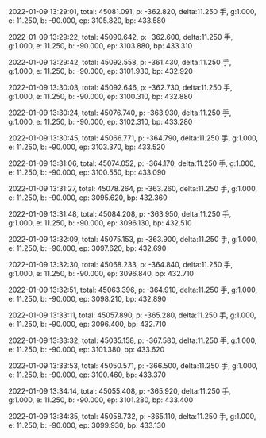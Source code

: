 2022-01-09 13:29:01, total: 45081.091, p: -362.820, delta:11.250 手, g:1.000, e: 11.250, b: -90.000, ep: 3105.820, bp: 433.580

2022-01-09 13:29:22, total: 45090.642, p: -362.600, delta:11.250 手, g:1.000, e: 11.250, b: -90.000, ep: 3103.880, bp: 433.310

2022-01-09 13:29:42, total: 45092.558, p: -361.430, delta:11.250 手, g:1.000, e: 11.250, b: -90.000, ep: 3101.930, bp: 432.920

2022-01-09 13:30:03, total: 45092.646, p: -362.730, delta:11.250 手, g:1.000, e: 11.250, b: -90.000, ep: 3100.310, bp: 432.880

2022-01-09 13:30:24, total: 45076.740, p: -363.930, delta:11.250 手, g:1.000, e: 11.250, b: -90.000, ep: 3102.310, bp: 433.280

2022-01-09 13:30:45, total: 45066.771, p: -364.790, delta:11.250 手, g:1.000, e: 11.250, b: -90.000, ep: 3103.370, bp: 433.520

2022-01-09 13:31:06, total: 45074.052, p: -364.170, delta:11.250 手, g:1.000, e: 11.250, b: -90.000, ep: 3100.550, bp: 433.090

2022-01-09 13:31:27, total: 45078.264, p: -363.260, delta:11.250 手, g:1.000, e: 11.250, b: -90.000, ep: 3095.620, bp: 432.360

2022-01-09 13:31:48, total: 45084.208, p: -363.950, delta:11.250 手, g:1.000, e: 11.250, b: -90.000, ep: 3096.130, bp: 432.510

2022-01-09 13:32:09, total: 45075.153, p: -363.900, delta:11.250 手, g:1.000, e: 11.250, b: -90.000, ep: 3097.620, bp: 432.690

2022-01-09 13:32:30, total: 45068.233, p: -364.840, delta:11.250 手, g:1.000, e: 11.250, b: -90.000, ep: 3096.840, bp: 432.710

2022-01-09 13:32:51, total: 45063.396, p: -364.910, delta:11.250 手, g:1.000, e: 11.250, b: -90.000, ep: 3098.210, bp: 432.890

2022-01-09 13:33:11, total: 45057.890, p: -365.280, delta:11.250 手, g:1.000, e: 11.250, b: -90.000, ep: 3096.400, bp: 432.710

2022-01-09 13:33:32, total: 45035.158, p: -367.580, delta:11.250 手, g:1.000, e: 11.250, b: -90.000, ep: 3101.380, bp: 433.620

2022-01-09 13:33:53, total: 45050.571, p: -366.500, delta:11.250 手, g:1.000, e: 11.250, b: -90.000, ep: 3100.460, bp: 433.370

2022-01-09 13:34:14, total: 45055.408, p: -365.920, delta:11.250 手, g:1.000, e: 11.250, b: -90.000, ep: 3101.280, bp: 433.400

2022-01-09 13:34:35, total: 45058.732, p: -365.110, delta:11.250 手, g:1.000, e: 11.250, b: -90.000, ep: 3099.930, bp: 433.130